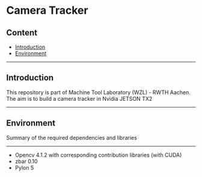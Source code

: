 # Camera Tracker


## Content

* [Introduction](#introduction)
* [Environment](#environment)

---

## Introduction
This repository is part of Machine Tool Laboratory (WZL) - RWTH Aachen. The aim is to build a camera tracker in Nvidia JETSON TX2

---

## Environment
Summary of the required dependencies and libraries

---

- Opencv 4.1.2 with corresponding contribution libraries (with CUDA)
- zbar 0.10
- Pylon 5
